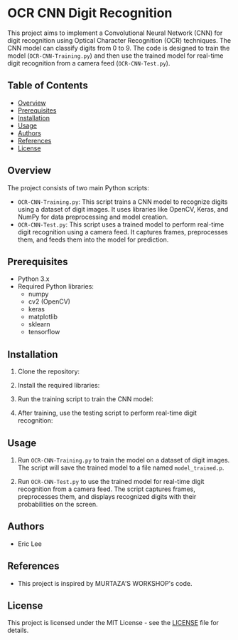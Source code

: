 # OCR CNN Digit Recognition

This project aims to implement a Convolutional Neural Network (CNN) for digit recognition using Optical Character Recognition (OCR) techniques. The CNN model can classify digits from 0 to 9. The code is designed to train the model (`OCR-CNN-Training.py`) and then use the trained model for real-time digit recognition from a camera feed (`OCR-CNN-Test.py`).

## Table of Contents

- [Overview](#overview)
- [Prerequisites](#prerequisites)
- [Installation](#installation)
- [Usage](#usage)
- [Authors](#authors)
- [References](#references)
- [License](#license)

## Overview

The project consists of two main Python scripts:
- `OCR-CNN-Training.py`: This script trains a CNN model to recognize digits using a dataset of digit images. It uses libraries like OpenCV, Keras, and NumPy for data preprocessing and model creation.
- `OCR-CNN-Test.py`: This script uses a trained model to perform real-time digit recognition using a camera feed. It captures frames, preprocesses them, and feeds them into the model for prediction.

## Prerequisites

- Python 3.x
- Required Python libraries:
  - numpy
  - cv2 (OpenCV)
  - keras
  - matplotlib
  - sklearn
  - tensorflow

## Installation

1. Clone the repository:

2. Install the required libraries:

3. Run the training script to train the CNN model:

4. After training, use the testing script to perform real-time digit recognition:

## Usage

1. Run `OCR-CNN-Training.py` to train the model on a dataset of digit images. The script will save the trained model to a file named `model_trained.p`.

2. Run `OCR-CNN-Test.py` to use the trained model for real-time digit recognition from a camera feed. The script captures frames, preprocesses them, and displays recognized digits with their probabilities on the screen.

## Authors

- Eric Lee

## References

- This project is inspired by MURTAZA'S WORKSHOP's code.

## License

This project is licensed under the MIT License - see the [LICENSE](LICENSE) file for details.
